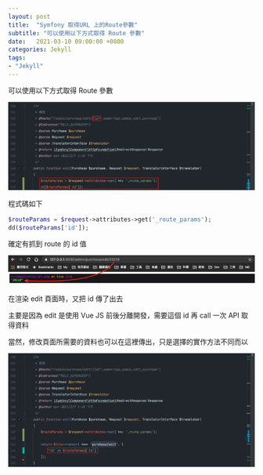 ```yaml
---
layout: post
title:  "Symfony 取得URL 上的Route參數"
subtitle: "可以使用以下方式取得 Route 參數"
date:   2021-03-10 09:00:00 +0800
categories: Jekyll
tags:
- "Jekyll"
---
```


可以使用以下方式取得 Route 參數

![](/images/medium/1__JCLIWfJAqok3yfntffMsmA.png)

程式碼如下

```php
$routeParams = $request->attributes->get('_route_params');
dd($routeParams['id']);
```

確定有抓到 route 的 id 值

![](/images/medium/1__1x0T25gWL9o62LDnUCWUfw.png)

在渲染 edit 頁面時，又把 id 傳了出去

主要是因為 edit 是使用 Vue JS 前後分離開發，需要這個 id 再 call 一次 API 取得資料

當然，修改頁面所需要的資料也可以在這裡傳出，只是選擇的實作方法不同而以

![](/images/medium/1__C5xgHIMVRhwu7UCrJYJG7Q.png)